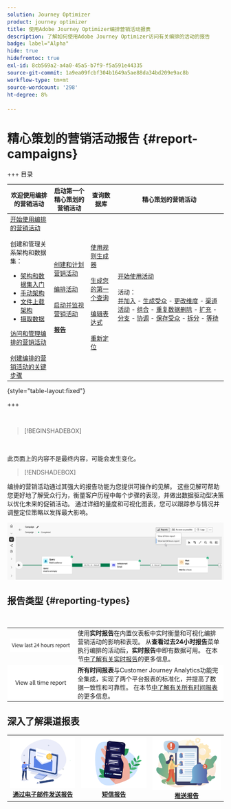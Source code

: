 ```yaml
---
solution: Journey Optimizer
product: journey optimizer
title: 使用Adobe Journey Optimizer编排营销活动报表
description: 了解如何使用Adobe Journey Optimizer访问有关编排的活动的报告
badge: label="Alpha"
hide: true
hidefromtoc: true
exl-id: 8cb569a2-a4a0-45a5-b7f9-f5a591e44335
source-git-commit: 1a9ea09fcbf304b1649a5ae88da34bd209e9ac8b
workflow-type: tm+mt
source-wordcount: '298'
ht-degree: 8%

---
```


# 精心策划的营销活动报告 {#report-campaigns}

+++ 目录

| 欢迎使用编排的营销活动 | 启动第一个精心策划的营销活动 | 查询数据库 | 精心策划的营销活动 |
|---|---|---|---|
| [开始使用编排的营销活动](gs-orchestrated-campaigns.md)<br/><br/>创建和管理关系架构和数据集：</br> <ul><li>[架构和数据集入门](gs-schemas.md)</li><li>[手动架构](manual-schema.md)</li><li>[文件上载架构](file-upload-schema.md)</li><li>[摄取数据](ingest-data.md)</li></ul>[访问和管理编排的营销活动](access-manage-orchestrated-campaigns.md)<br/><br/>[创建编排的营销活动的关键步骤](gs-campaign-creation.md) | [创建和计划营销活动](create-orchestrated-campaign.md)<br/><br/>[编排活动](orchestrate-activities.md)<br/><br/>[启动并监视营销活动](start-monitor-campaigns.md)<br/><br/><b>[报告](reporting-campaigns.md)<b> | [使用规则生成器](orchestrated-rule-builder.md)<br/><br/>[生成您的第一个查询](build-query.md)<br/><br/>[编辑表达式](edit-expressions.md)<br/><br/>[重新定位](retarget.md) | [开始使用活动](activities/about-activities.md)<br/><br/>活动：<br/>[并加入](activities/and-join.md) - [生成受众](activities/build-audience.md) - [更改维度](activities/change-dimension.md) - [渠道活动](activities/channels.md) - [组合](activities/combine.md) - [重复数据删除](activities/deduplication.md) - [扩充](activities/enrichment.md) - [分支](activities/fork.md) - [协调](activities/reconciliation.md) - [保存受众](activities/save-audience.md) - [拆分](activities/split.md) - [等待](activities/wait.md) |

{style="table-layout:fixed"}

+++

<br/>

>[!BEGINSHADEBOX]

</br>

此页面上的内容不是最终内容，可能会发生变化。

>[!ENDSHADEBOX]

编排的营销活动通过其强大的报告功能为您提供可操作的见解。 这些见解可帮助您更好地了解受众行为，衡量客户历程中每个步骤的表现，并做出数据驱动型决策以优化未来的促销活动。 通过详细的量度和可视化图表，您可以跟踪参与情况并调整定位策略以发挥最大影响。

![](assets/report-orchestrated.png)

## 报告类型 {#reporting-types}

<table style="table-layout:auto; width: 100%; border-collapse: collapse;">
  <tbody>
    <tr>
      <td><a href="../reports/live-report.md"><img alt="实时报告" src="assets/last-24hours.png"></a></td>
      <td>
        使用<b>实时报告</b>在内置仪表板中实时衡量和可视化编排营销活动的影响和表现。 从<b>查看过去24小时报告</b>菜单执行编排的活动后，<b>实时报告</b>中即有数据可用。 在本节<a href="../reports/live-report.md">中了解有关实时报告</a>的更多信息。
      </td>
        </br>
    </tr>
    <tr style="background-color: #FFFFFF;">
      <td><a href="../reports/report-gs-cja.md"><img alt="全时段报告" src="assets/all-time-report.png"></a></td>
      <td>
        <b>所有时间报表</b>与Customer Journey Analytics功能完全集成，实现了两个平台报表的标准化，并提高了数据一致性和可靠性。 在本节<a href="../reports/report-gs-cja.md">中了解有关所有时间报表</a>的更多信息。
      </td>
    </tr>
  </tbody>
</table>

## 深入了解渠道报表

<table style="table-layout:fixed"><tr style="border: 0; text-align: center;" >
<td><a href="../reports/campaign-global-report-cja-email.md"><img alt="电子邮件" src="../channels/assets/do-not-localize/email.png"></a><br/><a href="../reports/campaign-global-report-cja-email.md"><strong>通过电子邮件发送报告</strong></a></td>
<td><a href="../reports/campaign-global-report-cja-sms.md"><img alt="短信" src="../channels/assets/do-not-localize/sms.png"></a><br/><a href="../reports/campaign-global-report-cja-sms.md"><strong>短信报告</strong></a></td>
<td><a href="../reports/campaign-global-report-cja-push.md"><img alt="推送" src="../channels/assets/do-not-localize/push.png"></a><a href="../reports/campaign-global-report-cja-push.md"><strong>推送报告</strong></a></td>
</tr></table>

